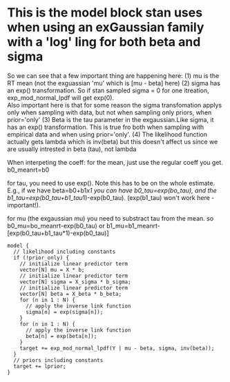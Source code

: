 # This is the model block stan uses when using an exGaussian family with a 'log' ling for both beta and sigma

So we can see that a few important thing are happening here:
(1) mu is the RT mean (not the exguassian 'mu' which is [mu - beta] here)
(2) sigma has an exp() transformation. So if stan sampled sigma = 0 for one itreation, exp_mod_normal_lpdf will get exp(0). <br>
Also important here is that for some reason the sigma transfomation applys only when sampling with data, but not when sampling only priors, when prior='only'
(3) Beta is the tau parameter in the exgaussian.Like sigma, it has an exp() transformation. This is true fro both when sampling with empirical data and when using prior='only'.
(4) The likelihood function actually gets lambda which is inv(beta) but this doesn't affect us since we are usually intrested in beta (tau), not lambda

When interpeting the coeff:
for the mean, just use the regular coeff you get. b0_meanrt=b0

for tau, you need to use exp(). Note this has to be on the whole estimate. E.g., if we have beta=b0+b1*x1 
you can have b0_tau=exp(bo_tau), and the b1_tau=exp(b0_tau+b1_tau*1)-exp(b0_tau). (exp(b1_tau) won't work here - important!).

for mu (the exgaussian mu) you need to substract tau from the mean.
so b0_mu=bo_meanrt-exp(b0_tau) or b1_mu=b1_meanrt-[exp(b0_tau+b1_tau*1)-exp(b0_tau)]

```
model {
  // likelihood including constants
  if (!prior_only) {
    // initialize linear predictor term
    vector[N] mu = X * b;
    // initialize linear predictor term
    vector[N] sigma = X_sigma * b_sigma;
    // initialize linear predictor term
    vector[N] beta = X_beta * b_beta;
    for (n in 1 : N) {
      // apply the inverse link function
      sigma[n] = exp(sigma[n]);
    }
    for (n in 1 : N) {
      // apply the inverse link function
      beta[n] = exp(beta[n]);
    }
    target += exp_mod_normal_lpdf(Y | mu - beta, sigma, inv(beta));
  }
  // priors including constants
  target += lprior;
}
```
